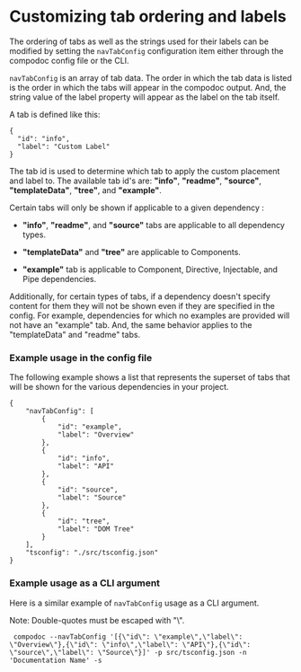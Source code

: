# Customizing tab ordering and labels

The ordering of tabs as well as the strings used for their labels can be modified by setting the `navTabConfig`
configuration item either through the compodoc config file or the CLI.

`navTabConfig` is an array of tab data. The order in which the tab data is listed is the order
in which the tabs will appear in the compodoc output. And, the string value of the label property
will appear as the label on the tab itself.

A tab is defined like this:

```
{
  "id": "info",
  "label": "Custom Label"
}
```

The tab id is used to determine which tab to apply the custom placement and label to. The available tab id's are:
__"info"__, __"readme"__, __"source"__, __"templateData"__, __"tree"__, and __"example"__.

Certain tabs will only be shown if applicable to a given dependency :

- __"info"__, __"readme"__, and __"source"__ tabs are applicable to all dependency types. 

- __"templateData"__ and __"tree"__ are applicable to Components. 

- __"example"__ tab is applicable to Component, Directive, Injectable, and Pipe dependencies.

Additionally, for certain types of tabs, if a dependency doesn't specify content for them they will not be shown even
if they are specified in the config. For example, dependencies for which no examples are provided will 
not have an "example" tab. And, the same behavior applies to the "templateData" and "readme" tabs.

### Example usage in the config file

The following example shows a list that represents the superset of tabs 
that will be shown for the various dependencies in your project.

```
{
    "navTabConfig": [
        {
            "id": "example",
            "label": "Overview"
        },
        {
            "id": "info",
            "label": "API"
        },
        {
            "id": "source",
            "label": "Source"
        },
        {
            "id": "tree",
            "label": "DOM Tree"
        }
    ],
    "tsconfig": "./src/tsconfig.json"
}
```

### Example usage as a CLI argument

Here is a similar example of `navTabConfig` usage as a CLI argument.

Note: Double-quotes must be escaped with "\\".

```
 compodoc --navTabConfig '[{\"id\": \"example\",\"label\": \"Overview\"},{\"id\": \"info\",\"label\": \"API\"},{\"id\": \"source\",\"label\": \"Source\"}]' -p src/tsconfig.json -n 'Documentation Name' -s
```